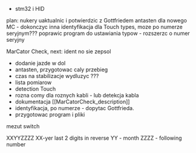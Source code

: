 - stm32 i HID


plan:
nukery uaktualnic i potwierdzic z Gottfriedem
antasten dla nowego MC - dokonczyc
inna identyfikacja dla Touch types, moze po numerze seryjnym???
poprawic program do ustawiania typow - rozszerzc o numer seryjny



MarCator Check, next:
ident no sie zepsol
- dodanie jazde w dol
- antasten, przygotowac caly przebieg
- czas na stabilizacje wydluzyc ???
- lista pomiarow
- detection Touch
- rozna comy dla roznych kabli - lub detekcja kabla
- dokumentacja [[MarCatorCheck_description]]
- identyfikacja, po numerze - dopytac Gottfrieda.
- przygotowac program i pliki


mezut 
switch

XXYYZZZZ
XX-yer last 2 digits in reverse
YY - month
ZZZZ - following number